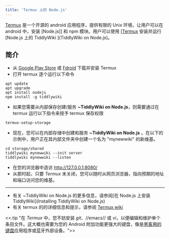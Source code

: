 ```yaml
---
title: 'Termux 上的 Node.js'
---
```


[Termux](https://termux.com/) 是一个开源的 android 应用程序，提供有限的 Unix 环境，让用户可以在 android 中，安装 [Node.js]] 和 npm 模块。用户可以使用 [[Termux](https://termux.com/) 安装并运行 [Node.js 上的 TiddlyWiki ](TiddlyWiki on Node.js)。

## 简介

* 从 [Google Play Store](https://play.google.com/store/apps/details?id=com.termux) 或 [Fdroid](https://f-droid.org/en/packages/com.termux/) 下载并安装 Termux
* 打开 termux 逐个运行以下命令

```
apt update
apt upgrade
apt install nodejs
npm install -g tiddlywiki
```

* 如果您需要从内部保存创建/服务 **~TiddlyWiki on Node.js**，则需要通过在 termux 运行以下指令来授予 termux 保存权限

```
termux-setup-storage
```

* 现在，您可以在内部存储中创建和服务 **~TiddlyWiki on Node.js** 。在以下的示例中，用户正在其内部文件夹中创建一个名为 "mynewwiki" 的新维基。

```
cd storage/shared
tiddlywiki mynewwiki --init server
tiddlywiki mynewwiki --listen
```

* 在您的浏览器中造访 <http://127.0.0.1:8080/>
* 从那时起，只要 _Termux_ 未关闭，您可以随时从网页浏览器，指向预期的地址和端口访问您的维基。

---

* 有关 ~TiddlyWiki on Node.js 的更多信息，请参阅[在 Node.js 上安装 TiddlyWiki](Installing TiddlyWiki on Node.js)
* 有关 termux 的的详细信息和提示，请参阅 [Termux wiki](https://wiki.termux.com/wiki/Main_Page)

<<.tip "在 _Termux_ 中，您不妨安装 _git_、//emacs// 或 _vi_，以便编辑和维护单个条目文件。这大概也需要为您的 Android 附加功能更强大的键盘，像是[黑客用的键盘](https://github.com/klausw/hackerskeyboard/)应用程序或蓝牙外部设备。">>
